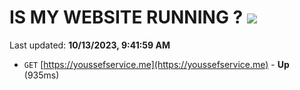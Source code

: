 # IS MY WEBSITE RUNNING ? [![](https://img.shields.io/static/v1?label=Sponsor&message=%E2%9D%A4&logo=GitHub&color=%23fe8e86)](https://github.com/sponsors/<username>)

Last updated: **10/13/2023, 9:41:59 AM**

- `GET` [https://youssefservice.me](https://youssefservice.me) - **Up** (935ms)
